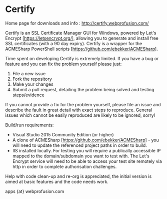 # Certify

Home page for downloads and info : http://certify.webprofusion.com/

Certify is an SSL Certificate Manager GUI for Windows, powered by Let's Encrypt [https://letsencrypt.org/], allowing you to generate and install free SSL certificates (with a 90 day expiry). Certify is a wrapper for the ACMESharp PowerShell scripts [https://github.com/ebekker/ACMESharp].

Time spent on developing Certify is extremely limited. If you have a bug or feature and you can fix the problem yourself please just:
   1. File a new issue
   2. Fork the repository
   2. Make your changes 
   3. Submit a pull request, detailing the problem being solved and testing steps/evidence
   
If you cannot provide a fix for the problem yourself, please file an issue and describe the fault in great detail with exact steps to reproduce. General issues which cannot be easily reproduced are likely to be ignored, sorry!

Build/run requirements:
  - Visual Studio 2015 Community Edition (or higher)
  - A clone of ACMESharp [https://github.com/ebekker/ACMESharp] - you will need to update the referenced project paths in order to build.
  - IIS installed locally. For testing you will require a publically accessible IP mapped to the domain/subdomain you want to test with. The Let's Encrypt service will need to be able to access your test site remotely via http in order to complete authorisation challenges.

Help with code clean-up and re-org is appreciated, the initial version is aimed at basic features and the code needs work.

apps {at} webprofusion.com
